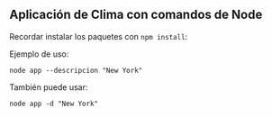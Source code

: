 ## Aplicación de Clima con comandos de Node

Recordar instalar los paquetes con ```npm install```:

Ejemplo de uso: 

```
node app --descripcion "New York"
```

También puede usar:

```
node app -d "New York"
```
